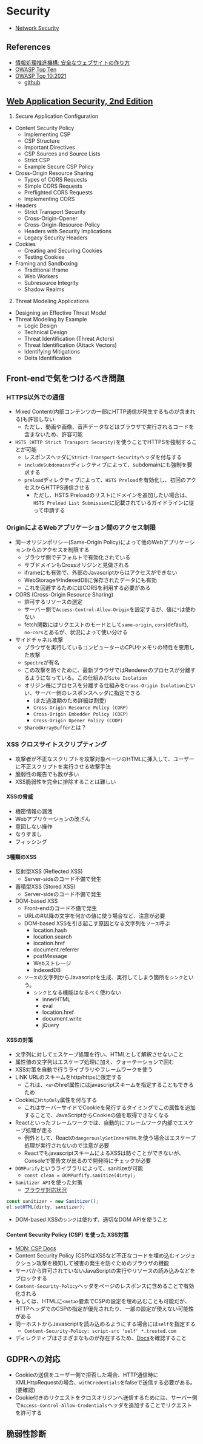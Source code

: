 # Security

- [Network Security](../server-network/security.md)

## References
- [情報処理推進機構: 安全なウェブサイトの作り方](https://www.ipa.go.jp/security/vuln/websecurity.html)
- [OWASP Top Ten](https://owasp.org/www-project-top-ten/)
- [OWASP Top 10:2021](https://owasp.org/Top10/)
  - [github](https://github.com/OWASP/Top10)

## [Web Application Security, 2nd Edition](https://www.oreilly.com/library/view/web-application-security/9781098143923/)
1. Secure Application Configuration
  - Content Security Policy
    - Implementing CSP
    - CSP Structure
    - Important Directives
    - CSP Sources and Source Lists
    - Strict CSP
    - Example Secure CSP Policy
  - Cross-Origin Resource Sharing
    - Types of CORS Requests
    - Simple CORS Requests
    - Preflighted CORS Requests
    - Implementing CORS
  - Headers
    - Strict Transport Security
    - Cross-Origin-Opener
    - Cross-Origin-Resource-Policy
    - Headers with Security Implications
    - Legacy Security Headers
  - Cookies
    - Creating and Securing Cookies
    - Testing Cookies
  - Framing and Sandboxing
    - Traditional Iframe
    - Web Workers
    - Subresource Integrity
    - Shadow Realms
2. Threat Modeling Applications
  - Designing an Effective Threat Model
  - Threat Modeling by Example
    - Logic Design
    - Technical Design
    - Threat Identification (Threat Actors)
    - Threat Identification (Attack Vectors)
    - Identifying Mitigations
    - Delta Identification

## Front-endで気をつけるべき問題
### HTTPS以外での通信
- Mixed Content(内部コンテンツの一部にHTTP通信が発生するものが含まれる)も許容しない
  - ただし、動画や画像、音声データなどはブラウザで実行されるコードを含まないため、許容可能
- `HSTS (HTTP Strict Transport Security)`を使うことでHTTPSを強制することが可能
  - レスポンスヘッダに`Strict-Transport-Security`ヘッダを付与する
  - `includeSubdomains`ディレクティブによって、subdomainにも強制を要求する
  - `preload`ディレクティブによって、`HSTS Preload`を有効化し、初回のアクセスからHTTPS通信させる
    - ただし、HSTS Preloadのリストにドメインを追加したい場合は、`HSTS Preload List Submission`に記載されているガイドラインに従って申請する 

### OriginによるWebアプリケーション間のアクセス制限
- 同一オリジンポリシー(Same-Origin Policy)によって他のWebアプリケーションからのアクセスを制限する
  - ブラウザ側でデフォルトで有効化されている
  - サブドメインもCrossオリジンと見做される
  - iframeにも有効で、外部のJavascriptからはアクセスができない
  - WebStorageやIndexedDBに保存されたデータにも有効
  - これを回避するためにはCORSを利用する必要がある
- CORS (Cross-Origin Resource Sharing)
  - 許可するリソースの選定
  - サーバー側で`Access-Control-Allow-Origin`を設定するが、値に`*`は使わない
  - fetch関数にはリクエストのモードとして`same-origin`, `cors`(default), `no-cors`とあるが、状況によって使い分ける
- サイドチャネル攻撃
  - ブラウザを実行しているコンピューターのCPUやメモリの特性を悪用した攻撃
  - `Spectre`が有名
  - この攻撃を防ぐために、最新ブラウザではRendererのプロセスが分離するようになっている。この仕組みが`Site Isolation`
  - オリジン毎にプロセスを分離する仕組みを`Cross-Origin Isolation`といい、サーバー側のレスポンスヘッダに指定できる
    -  (まだ過渡期のため詳細は割愛)
    - `Cross-Origin Resource Policy (CORP)`
    - `Cross-Origin Embedder Policy (COEP)`
    - `Cross-Origin Opener Policy (COOP)`
  - `SharedArrayBuffer`とは？

### XSS クロスサイトスクリプティング
- 攻撃者が不正なスクリプトを攻撃対象ページのHTMLに挿入して、ユーザーに不正スクリプトを実行させる攻撃手法
- 脆弱性の報告でも数が多い
- XSS脆弱性を完全に排除することは難しい
#### XSSの脅威
- 機密情報の漏洩
- Webアプリケーションの改ざん
- 意図しない操作
- なりすまし
- フィッシング

#### 3種類のXSS
- 反射型XSS (Reflected XSS)
  - Server-sideのコード不備で発生
- 蓄積型XSS (Stored XSS)
  - Server-sideのコード不備で発生
- DOM-based XSS
  - Front-endのコード不備で発生
  - URLの#以降の文字を何かの値に使う場合など、注意が必要
  - DOM-based XSSを引き起こす原因となる文字列を`ソース`呼ぶ
    - location.hash
    - location.search
    - location.href
    - document.referrer
    - postMessage
    - Webストレージ
    - IndexedDB
  - `ソース`の文字列からJavascriptを生成、実行してしまう箇所を`シンク`という。
    - `シンク`となる機能はなるべく使わない
      - innerHTML
      - eval
      - location.href
      - document.write
      - jQuery

#### XSSの対策
- 文字列に対してエスケープ処理を行い、HTMLとして解釈させないこと
- 属性値の文字列はエスケープ処理に加え、クォーテーションで囲む
- XSS対策を自動で行うライブラリやフレームワークを使う
- LINK URLのスキームをhttp/httpsに限定する
  - これは、`<a>`のhref属性にはjavascriptスキームを指定することもできるため
- Cookieに`HttpOnly`属性を付与する
  - これはサーバーサイドでCookieを発行するタイミングでこの属性を追加することで、JavaScriptからCookieの値を取得できなくなる
- Reactといったフレームワークでは、自動的にフレームワーク内部でエスケープ処理が走る
  - 例外として、Reactの`dangerouslySetInnerHTML`を使う場合はエスケープ処理が実行されないので注意が必要
  - ReactでもjavascriptスキームによるXSSは防ぐことができないが、Consoleで警告文が出るので開発時にチェックが必要
- `DOMPurify`というライブラリによって、sanitizeが可能
  - `const clean = DOMPurfify.sanitize(dirty);`
- `Sanitizer API`を使った対策
  - [ブラウザ対応状況](https://caniuse.com/mdn-api_sanitizer)
```js
const sanitizer = new Sanitizer();
el.setHTML(dirty, sanitizer);
```
- DOM-based XSSの`シンク`は使わず、適切なDOM APIを使うこと

#### Content Security Policy (CSP) を使った XSS対策
- [MDN: CSP Docs](https://developer.mozilla.org/ja/docs/Web/HTTP/CSP)
- Content Security Policy (CSP)はXSSなど不正なコードを埋め込むインジェクション攻撃を検知して被害の発生を防ぐためのブラウザの機能
- サーバから許可されていないJavaScriptの実行やリソースの読み込みなどをブロックする
- `Content-Security-Policy`ヘッダをページのレスポンスに含めることで有効化される
- もしくは、HTMLに`<meta>`要素でCSPの設定を埋め込むことも可能だが、HTTPヘッダでのCSPの指定が優先されたり、一部の設定が使えない可能性がある
- 同一ホストからJavascriptを読み込めるようにする場合には`self`を指定する
  - `Content-Security-Policy: script-src 'self' *.trusted.com`
- ディレクティブはさまざまなものが存在するため、[Docs](https://developer.mozilla.org/ja/docs/Web/HTTP/CSP)を確認すること

## GDPRへの対応
- Cookieの送信をユーザー側で拒否した場合、HTTP通信時にXMLHttpRequestの場合、`withCredentials`をfalseで送信する必要がある。(要確認)
- Cookie付きのリクエストをクロスオリジンへ送信するためには、サーバー側で`Access-Control-Allow-Credentials`ヘッダを追加することでリクエストを許可する

## 脆弱性診断
